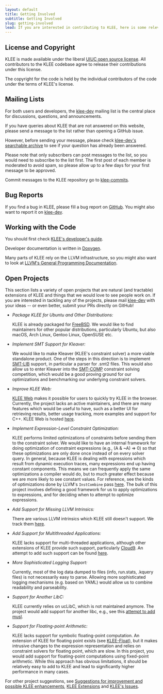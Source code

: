 ```yaml
---
layout: default
title: Getting Involved
subtitle: Getting Involved
slug: getting-involved
lead: If you are interested in contributing to KLEE, here is some relevant information.
---
```


## License and Copyright

KLEE is made available under the liberal [UIUC open source license](https://opensource.org/licenses/UoI-NCSA.php). All contributors to the KLEE codebase agree to release their contributions under this license.  

The copyright for the code is held by the individual contributors of the code under the terms of KLEE's license.


## Mailing Lists

For both users and developers, the [klee-dev](https://mailman.ic.ac.uk/mailman/listinfo/klee-dev) mailing list is the central place for discussions, questions, and announcements.

If you have queries about KLEE that are not answered on this website, please send a message to the list rather than opening a GitHub issue.

However, before sending your message, please check [klee-dev's searchable archive](http://www.mail-archive.com/klee-dev@imperial.ac.uk/) to see if your question has already been answered.

Please note that only subscribers can post messages to the list, so you would need to subscribe to the list first.  The first post of each member is moderated to avoid spam, so please allow up to a few days for your first message to be approved.

Commit messages to the KLEE repository go to [klee-commits](https://mailman.ic.ac.uk/mailman/listinfo/klee-commits).

## Bug Reports

If you find a bug in KLEE, please fill a bug report on [GitHub](https://github.com/klee/klee/issues/new). You might also want to report it on [klee-dev](#mailing-lists).

## Working with the Code

You should first check [KLEE's developer's guide]({{site.baseurl}}/docs/developers-guide).

Developer documentation is written in [Doxygen]({{site.baseurl}}/doxygen/html/).

Many parts of KLEE rely on the LLVM infrastructure, so you might also want to look at [LLVM's General Programming
Documentation](http://llvm.org/docs/#llvmprog).

## Open Projects

This section lists a variety of open projects that are natural (and tractable) extensions of KLEE and things that we would love to see people work on. If you are interested in tackling any of the projects, please mail [klee-dev](#mailing-lists) with your ideas -- or even better, submit your PRs directly on GitHub!

* _Package KLEE for Ubuntu and Other Distributions:_

	KLEE is already packaged for [FreeBSD](https://www.freshports.org/security/klee).  We would like to find maintainers for other popular distributions, particularly Ubuntu, but also macOS, Arch Linux, Gentoo Linux, OpenSUSE etc. 

* _Implement SMT Support for Kleaver:_

	We would like to make Kleaver (KLEE's constraint solver) a more viable standalone product. One of the steps in this direction is to implement [SMT-LIB](http://smtlib.cs.uiowa.edu/) support, in particular a parser for .smt2 files. This would also allow us to enter Kleaver into the [SMT-COMP](https://smt-comp.github.io/) constraint solving competition, which would be a good proving ground for our optimizations and benchmarking our underlying constraint solvers.


* _Improve KLEE Web:_

	[KLEE Web](http://klee.doc.ic.ac.uk/) makes it possible for users to quickly try KLEE in the browser.  Currently, the project lacks an active maintainers, and there are many features which would be useful to have, such as a better UI for retrieving results, better usage tracking, more examples and support for C++.  KLEE Web is hosted [here](https://github.com/klee/klee-web).


* _Implement Expression-Level Constraint Optimization:_

	KLEE performs limited optimizations of constraints before sending them to the constraint solver. We would like to have an internal framework for doing optimization of constraint expressions (e.g., (A & ~A) => 0) so that these optimizations are only done once instead of on every solver query.  In general, because KLEE is dealing with expressions which result from dynamic execution traces, many expressions end up having constant components. This means we can frequently apply the same optimizations a compiler would do, but to much greater effect because we are more likely to see constant values. For reference, see the kinds of optimizations done by LLVM's `InstCombine` pass [here](http://llvm.org/viewvc/llvm-project/llvm/trunk/lib/Transforms/InstCombine/).  The bulk of this project involves defining a good framework for us to apply optimizations to expressions, and for deciding when to attempt to optimize expressions.


* _Add Support for Missing LLVM Intrinsics:_

	There are various LLVM intrinsics which KLEE still doesn't support.  We track them [here](https://github.com/klee/klee/issues/678).


* _Add Support for Multithreaded Applications:_

	KLEE lacks support for multi-threaded applications, although other extensions of KLEE provide such support, particularly [Cloud9](http://cloud9.epfl.ch/).  An attempt to add such support can be found [here](https://github.com/klee/klee/pull/240).


* _More Sophisticated Logging Support:_

	Currently, most of the log data dumped to files (info, run.stats, .kquery files) is not necessarily easy to parse. Allowing more sophisticated logging mechanisms (e.g. based on YAML) would allow us to combine readability and parseability.  


* _Support for Another LibC:_

	KLEE currently relies on ucLibC, which is not maintained anymore.  The project would add support for another libc, e.g., see this [attempt to add musl](https://github.com/klee/klee/pull/483).


* _Support for Floating-point Arithmetic:_

	KLEE lacks support for symbolic floating-point computation.  An extension of KLEE for floating point exists (see [KLEE-Float](https://srg.doc.ic.ac.uk/projects/klee-float/)), but it makes intrusive changes to the expression representation and relies on constraint solvers for floating point, which are slow.  In this project, you would add support for floating-point computations using fixed-point arithmetic.  While this approach has obvious limitations, it should be relatively easy to add to KLEE and lead to significantly higher performance in many cases.

For other project suggestions, see [Suggestions for improvement and possible KLEE enhancements](https://github.com/klee/klee/projects/2), [KLEE Extensions](https://github.com/klee/klee/projects/4) and [KLEE's Issues](https://github.com/klee/klee/issues).
